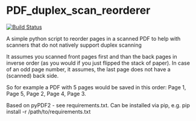 # PDF_duplex_scan_reorderer
[![Build Status](https://travis-ci.org/Tomok/PDF_duplex_scan_reorderer.svg?branch=master)](https://travis-ci.org/Tomok/PDF_duplex_scan_reorderer)

A simple python script to reorder pages in a scanned PDF to help with scanners that do not natively support duplex scanning


It assumes you scanned front pages first and than the back pages in inverse order (as you would if you just flipped the stack of paper).
In case of an odd page number, it assumes, the last page does not have a (scanned) back side.

So for example a PDF with 5 pages would be saved in this order: Page 1, Page 5, Page 2, Page 4, Page 3.

Based on pyPDF2 - see requirements.txt.
Can be installed via pip, e.g. pip install -r /path/to/requirements.txt
